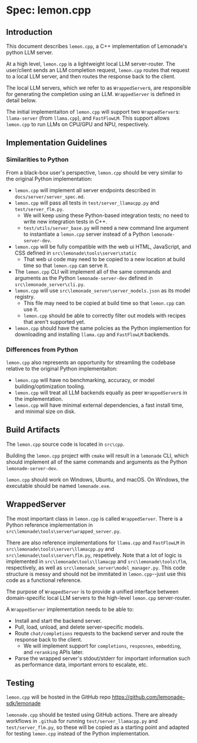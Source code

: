 # Spec: lemon.cpp

## Introduction

This document describes `lemon.cpp`, a C++ implementation of Lemonade's python LLM server.

At a high level, `lemon.cpp` is a lightweight local LLM server-router. The user/client sends an LLM completion request, `lemon.cpp` routes that request to a local LLM server, and then routes the response back to the client.

The local LLM servers, which we refer to as `WrappedServer`s, are responsible for generating the completion using an LLM. `WrappedServer` is defined in detail below.

The initial implementaiton of `lemon.cpp` will support two `WrappedServer`s: `llama-server` (from `llama.cpp`), and `FastFlowLM`. This support allows `lemon.cpp` to run LLMs on CPU/GPU and NPU, respectively.

## Implementation Guidelines

### Similarities to Python

From a black-box user's perspective, `lemon.cpp` should be very similar to the original Python implementation:
- `lemon.cpp` will implement all server endpoints described in `docs/server/server_spec.md`.
- `lemon.cpp` will pass all tests in `test/server_llamacpp.py` and `test/server_flm.py`.
    - We will keep using these Python-based integration tests; no need to write new integration tests in C++.
    - `test/utils/server_base.py` will need a new command line argument to instantiate a `lemon.cpp` server instead of a Python `lemonade-server-dev`.
- `lemon.cpp` will be fully compatible with the web ui HTML, JavaScript, and CSS defined in `src\lemonade\tools\server\static`
    - That web ui code may need to be copied to a new location at build time so that `lemon.cpp` can serve it.
- The `lemon.cpp` CLI will implement all of the same commands and arguments as the Python `lemonade-server-dev` defined in `src\lemonade_server\cli.py`.
- `lemon.cpp` will use `src\lemonade_server\server_models.json` as its model registry.
    - This file may need to be copied at build time so that `lemon.cpp` can use it.
    - `lemon.cpp` should be able to correctly filter out models with recipes that aren't supported yet.
- `lemon.cpp` should have the same policies as the Python implemention for downloading and installing `llama.cpp` and `FastFlowLM` backends.

### Differences from Python

`lemon.cpp` also represents an opportunity for streamling the codebase relative to the original Python implementaiton:
- `lemon.cpp` will have no benchmarking, accuracy, or model building/optimization tooling.
- `lemon.cpp` will treat all LLM backends equally as peer `WrappedServer`s in the implementation.
- `lemon.cpp` will have minimal external dependencies, a fast install time, and minimal size on disk.

## Build Artifacts

The `lemon.cpp` source code is located in `src\cpp`.

Building the `lemon.cpp` project with `cmake` will result in a `lemonade` CLI, which should implement all of the same commands and arguments as the Python `lemonade-server-dev`.

`lemon.cpp` should work on Windows, Ubuntu, and macOS. On Windows, the executable should be named `lemonade.exe`.

## WrappedServer

The most important class in `lemon.cpp` is called `WrappedServer`. There is a Python reference implementation in `src\lemonade\tools\server\wrapped_server.py`.

There are also reference implementations for `llama.cpp` and `FastFlowLM` in `src\lemonade\tools\server\llamacpp.py` and `src\lemonade\tools\server\flm.py`, respetively. Note that a lot of logic is implemented in `src\lemonade\tools\llamacpp` and `src\lemonade\tools\flm`, respectively, as well as `src\lemonade_server\model_manager.py`. This code structure is messy and should not be immitated in `lemon.cpp`--just use this code as a functional reference.

The purpose of `WrappedServer` is to provide a unified interface between domain-specific local LLM servers to the high-level `lemon.cpp` server-router. 

A `WrappedServer` implementation needs to be able to:
- Install and start the backend server.
- Pull, load, unload, and delete server-specific models.
- Route `chat/completions` requests to the backend server and route the response back to the client.
    - We will implement support for `completions`, `resposnes`, `embedding`, and `reranking` APIs later.
- Parse the wrapped server's stdout/stderr for important information such as performance data, important errors to escalate, etc.

## Testing

`lemon.cpp` will be hosted in the GitHub repo https://github.com/lemonade-sdk/lemonade

`lemonade.cpp` should be tested using GitHub actions. There are already workflows in `.github` for running `test/server_llamacpp.py` and `test/server_flm.py`, so these will be copied as a starting point and adapted for testing `lemon.cpp` instead of the Python implementation.